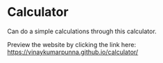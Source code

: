 # Calculator
Can do a simple calculations through this calculator.

Preview the website by clicking the link here:
https://vinaykumarpunna.github.io/calculator/
